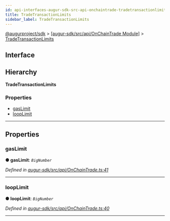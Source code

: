 ```yaml
---
id: api-interfaces-augur-sdk-src-api-onchaintrade-tradetransactionlimits
title: TradeTransactionLimits
sidebar_label: TradeTransactionLimits
---
```


[@augurproject/sdk](api-readme.md) > [[augur-sdk/src/api/OnChainTrade Module]](api-modules-augur-sdk-src-api-onchaintrade-module.md) > [TradeTransactionLimits](api-interfaces-augur-sdk-src-api-onchaintrade-tradetransactionlimits.md)

## Interface

## Hierarchy

**TradeTransactionLimits**

### Properties

* [gasLimit](api-interfaces-augur-sdk-src-api-onchaintrade-tradetransactionlimits.md#gaslimit)
* [loopLimit](api-interfaces-augur-sdk-src-api-onchaintrade-tradetransactionlimits.md#looplimit)

---

## Properties

<a id="gaslimit"></a>

###  gasLimit

**● gasLimit**: *`BigNumber`*

*Defined in [augur-sdk/src/api/OnChainTrade.ts:41](https://github.com/AugurProject/augur/blob/0787bf1a23/packages/augur-sdk/src/api/OnChainTrade.ts#L41)*

___
<a id="looplimit"></a>

###  loopLimit

**● loopLimit**: *`BigNumber`*

*Defined in [augur-sdk/src/api/OnChainTrade.ts:40](https://github.com/AugurProject/augur/blob/0787bf1a23/packages/augur-sdk/src/api/OnChainTrade.ts#L40)*

___

